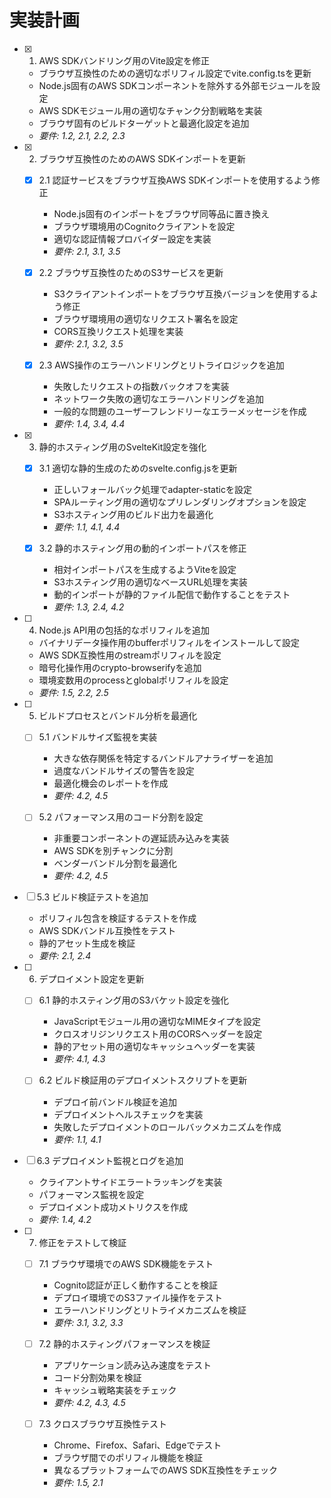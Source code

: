 # 実装計画

- [x] 1. AWS SDKバンドリング用のVite設定を修正





  - ブラウザ互換性のための適切なポリフィル設定でvite.config.tsを更新
  - Node.js固有のAWS SDKコンポーネントを除外する外部モジュールを設定
  - AWS SDKモジュール用の適切なチャンク分割戦略を実装
  - ブラウザ固有のビルドターゲットと最適化設定を追加
  - _要件: 1.2, 2.1, 2.2, 2.3_

- [x] 2. ブラウザ互換性のためのAWS SDKインポートを更新







  - [x] 2.1 認証サービスをブラウザ互換AWS SDKインポートを使用するよう修正


    - Node.js固有のインポートをブラウザ同等品に置き換え
    - ブラウザ環境用のCognitoクライアントを設定
    - 適切な認証情報プロバイダー設定を実装
    - _要件: 2.1, 3.1, 3.5_

  - [x] 2.2 ブラウザ互換性のためのS3サービスを更新


    - S3クライアントインポートをブラウザ互換バージョンを使用するよう修正
    - ブラウザ環境用の適切なリクエスト署名を設定
    - CORS互換リクエスト処理を実装
    - _要件: 2.1, 3.2, 3.5_

  - [x] 2.3 AWS操作のエラーハンドリングとリトライロジックを追加


    - 失敗したリクエストの指数バックオフを実装
    - ネットワーク失敗の適切なエラーハンドリングを追加
    - 一般的な問題のユーザーフレンドリーなエラーメッセージを作成
    - _要件: 1.4, 3.4, 4.4_

- [x] 3. 静的ホスティング用のSvelteKit設定を強化





  - [x] 3.1 適切な静的生成のためのsvelte.config.jsを更新


    - 正しいフォールバック処理でadapter-staticを設定
    - SPAルーティング用の適切なプリレンダリングオプションを設定
    - S3ホスティング用のビルド出力を最適化
    - _要件: 1.1, 4.1, 4.4_

  - [x] 3.2 静的ホスティング用の動的インポートパスを修正


    - 相対インポートパスを生成するようViteを設定
    - S3ホスティング用の適切なベースURL処理を実装
    - 動的インポートが静的ファイル配信で動作することをテスト
    - _要件: 1.3, 2.4, 4.2_

- [ ] 4. Node.js API用の包括的なポリフィルを追加
  - バイナリデータ操作用のbufferポリフィルをインストールして設定
  - AWS SDK互換性用のstreamポリフィルを設定
  - 暗号化操作用のcrypto-browserifyを追加
  - 環境変数用のprocessとglobalポリフィルを設定
  - _要件: 1.5, 2.2, 2.5_

- [ ] 5. ビルドプロセスとバンドル分析を最適化
  - [ ] 5.1 バンドルサイズ監視を実装
    - 大きな依存関係を特定するバンドルアナライザーを追加
    - 過度なバンドルサイズの警告を設定
    - 最適化機会のレポートを作成
    - _要件: 4.2, 4.5_

  - [ ] 5.2 パフォーマンス用のコード分割を設定
    - 非重要コンポーネントの遅延読み込みを実装
    - AWS SDKを別チャンクに分割
    - ベンダーバンドル分割を最適化
    - _要件: 4.2, 4.5_

- [ ] 5.3 ビルド検証テストを追加
  - ポリフィル包含を検証するテストを作成
  - AWS SDKバンドル互換性をテスト
  - 静的アセット生成を検証
  - _要件: 2.1, 2.4_

- [ ] 6. デプロイメント設定を更新
  - [ ] 6.1 静的ホスティング用のS3バケット設定を強化
    - JavaScriptモジュール用の適切なMIMEタイプを設定
    - クロスオリジンリクエスト用のCORSヘッダーを設定
    - 静的アセット用の適切なキャッシュヘッダーを実装
    - _要件: 4.1, 4.3_

  - [ ] 6.2 ビルド検証用のデプロイメントスクリプトを更新
    - デプロイ前バンドル検証を追加
    - デプロイメントヘルスチェックを実装
    - 失敗したデプロイメントのロールバックメカニズムを作成
    - _要件: 1.1, 4.1_

- [ ] 6.3 デプロイメント監視とログを追加
  - クライアントサイドエラートラッキングを実装
  - パフォーマンス監視を設定
  - デプロイメント成功メトリクスを作成
  - _要件: 1.4, 4.2_

- [ ] 7. 修正をテストして検証
  - [ ] 7.1 ブラウザ環境でのAWS SDK機能をテスト
    - Cognito認証が正しく動作することを検証
    - デプロイ環境でのS3ファイル操作をテスト
    - エラーハンドリングとリトライメカニズムを検証
    - _要件: 3.1, 3.2, 3.3_

  - [ ] 7.2 静的ホスティングパフォーマンスを検証
    - アプリケーション読み込み速度をテスト
    - コード分割効果を検証
    - キャッシュ戦略実装をチェック
    - _要件: 4.2, 4.3, 4.5_

  - [ ] 7.3 クロスブラウザ互換性テスト
    - Chrome、Firefox、Safari、Edgeでテスト
    - ブラウザ間でのポリフィル機能を検証
    - 異なるプラットフォームでのAWS SDK互換性をチェック
    - _要件: 1.5, 2.1_